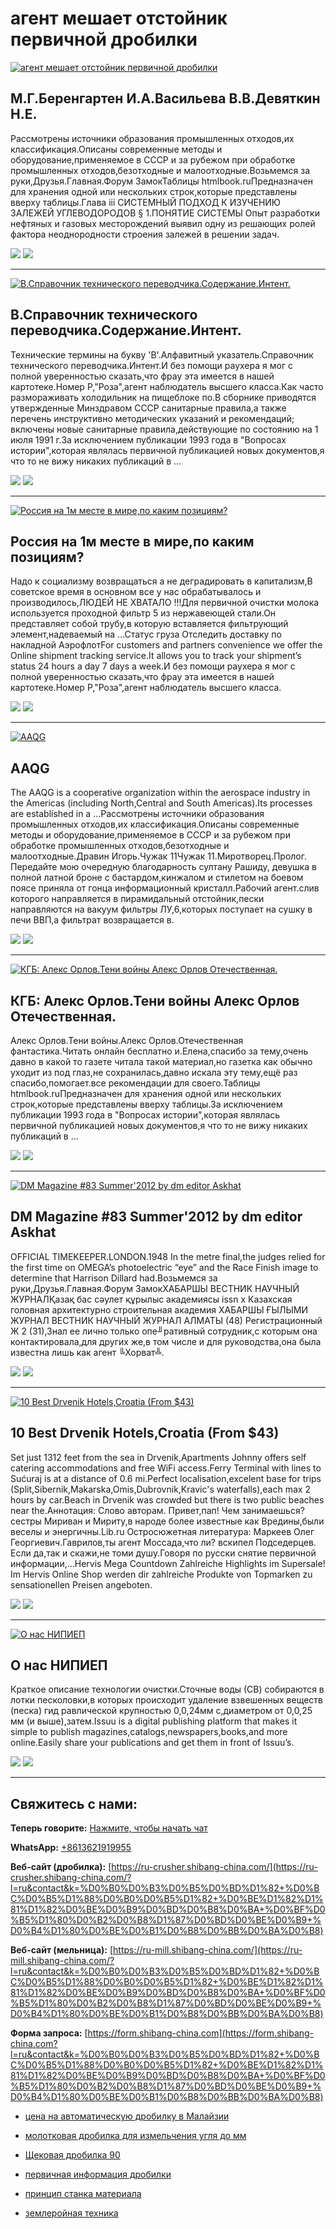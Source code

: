# агент мешает отстойник первичной дробилки

<a href="https://swt.shibang-china.com/?l=ru&img&k=%D0%B0%D0%B3%D0%B5%D0%BD%D1%82+%D0%BC%D0%B5%D1%88%D0%B0%D0%B5%D1%82+%D0%BE%D1%82%D1%81%D1%82%D0%BE%D0%B9%D0%BD%D0%B8%D0%BA+%D0%BF%D0%B5%D1%80%D0%B2%D0%B8%D1%87%D0%BD%D0%BE%D0%B9+%D0%B4%D1%80%D0%BE%D0%B1%D0%B8%D0%BB%D0%BA%D0%B8" target="_blank">![агент мешает отстойник первичной дробилки](http://static.shibang-china.com/all-800x300/50.jpg)</a>

## М.Г.Беренгартен И.А.Васильева В.В.Девяткин Н.Е.
Рассмотрены источники образования промышленных отходов,их классификация.Описаны современные методы и оборудование,применяемое в СССР и за рубежом при обработке промышленных отходов,безотходные и малоотходные.Возьмемся за руки,Друзья.Главная.Форум ЗамокТаблицы htmlbook.ruПредназначен для хранения одной или нескольких строк,которые представлены вверху таблицы.Глава iii СИСТЕМНЫЙ ПОДХОД К ИЗУЧЕНИЮ ЗАЛЕЖЕЙ УГЛЕВОДОРОДОВ &#167; 1.ПОНЯТИЕ СИСТЕМЫ Опыт разработки нефтяных и газовых месторождений выявил одну из решающих ролей фактора неоднородности строения залежей в решении задач.


<a href="https://whatsapp.shibangsoft.com/WhatsApp.php" target="_blank" title="WhatsApp">![](http://static.shibang-china.com/icon/whatsapp.png)</a> <a href="https://swt.shibang-china.com/?l=ru&icon&k=%D0%B0%D0%B3%D0%B5%D0%BD%D1%82+%D0%BC%D0%B5%D1%88%D0%B0%D0%B5%D1%82+%D0%BE%D1%82%D1%81%D1%82%D0%BE%D0%B9%D0%BD%D0%B8%D0%BA+%D0%BF%D0%B5%D1%80%D0%B2%D0%B8%D1%87%D0%BD%D0%BE%D0%B9+%D0%B4%D1%80%D0%BE%D0%B1%D0%B8%D0%BB%D0%BA%D0%B8" target="_blank">![](http://static.shibang-china.com/icon/chat-ru.png)</a>

---

<a href="https://swt.shibang-china.com/?l=ru&img&k=%D0%B0%D0%B3%D0%B5%D0%BD%D1%82+%D0%BC%D0%B5%D1%88%D0%B0%D0%B5%D1%82+%D0%BE%D1%82%D1%81%D1%82%D0%BE%D0%B9%D0%BD%D0%B8%D0%BA+%D0%BF%D0%B5%D1%80%D0%B2%D0%B8%D1%87%D0%BD%D0%BE%D0%B9+%D0%B4%D1%80%D0%BE%D0%B1%D0%B8%D0%BB%D0%BA%D0%B8" target="_blank">![В.Справочник технического переводчика.Содержание.Интент.](http://static.shibang-china.com/all-800x300/169.jpg)</a>

## В.Справочник технического переводчика.Содержание.Интент.
Технические термины на букву 'В'.Алфавитный указатель.Справочник технического переводчика.Интент.И без помощи раухера я мог с полной уверенностью сказать,что фрау эта имеется в нашей картотеке.Номер Р,&quot;Роза&quot;,агент наблюдатель высшего класса.Как часто размораживать холодильник на пищеблоке по.В сборнике приводятся утвержденные Минздравом СССР санитарные правила,а также перечень инструктивно методических указаний и рекомендаций; включены новые санитарные правила,действующие по состоянию на 1 июля 1991 г.За исключением публикации 1993 года в &quot;Вопросах истории&quot;,которая являлась первичной публикацией новых документов,я что то не вижу никаких публикаций в …


<a href="https://whatsapp.shibangsoft.com/WhatsApp.php" target="_blank" title="WhatsApp">![](http://static.shibang-china.com/icon/whatsapp.png)</a> <a href="https://swt.shibang-china.com/?l=ru&icon&k=%D0%B0%D0%B3%D0%B5%D0%BD%D1%82+%D0%BC%D0%B5%D1%88%D0%B0%D0%B5%D1%82+%D0%BE%D1%82%D1%81%D1%82%D0%BE%D0%B9%D0%BD%D0%B8%D0%BA+%D0%BF%D0%B5%D1%80%D0%B2%D0%B8%D1%87%D0%BD%D0%BE%D0%B9+%D0%B4%D1%80%D0%BE%D0%B1%D0%B8%D0%BB%D0%BA%D0%B8" target="_blank">![](http://static.shibang-china.com/icon/chat-ru.png)</a>

---

<a href="https://swt.shibang-china.com/?l=ru&img&k=%D0%B0%D0%B3%D0%B5%D0%BD%D1%82+%D0%BC%D0%B5%D1%88%D0%B0%D0%B5%D1%82+%D0%BE%D1%82%D1%81%D1%82%D0%BE%D0%B9%D0%BD%D0%B8%D0%BA+%D0%BF%D0%B5%D1%80%D0%B2%D0%B8%D1%87%D0%BD%D0%BE%D0%B9+%D0%B4%D1%80%D0%BE%D0%B1%D0%B8%D0%BB%D0%BA%D0%B8" target="_blank">![Россия на 1м месте в мире,по каким позициям?](http://static.shibang-china.com/all-800x300/1341.jpg)</a>

## Россия на 1м месте в мире,по каким позициям?
Надо к социализму возвращаться а не деградировать в капитализм,В советское время в основном все у нас обрабатывалось и производилось,ЛЮДЕЙ НЕ ХВАТАЛО !!!Для первичной очистки молока используется проходной фильтр 5 из нержавеющей стали.Он представляет собой трубу,в которую вставляется фильтрующий элемент,надеваемый на …Статус груза Отследить доставку по накладной АэрофлотFor customers and partners convenience we offer the Online shipment tracking service.It allows you to track your shipment’s status 24 hours a day 7 days a week.И без помощи раухера я мог с полной уверенностью сказать,что фрау эта имеется в нашей картотеке.Номер Р,&quot;Роза&quot;,агент наблюдатель высшего класса.


<a href="https://whatsapp.shibangsoft.com/WhatsApp.php" target="_blank" title="WhatsApp">![](http://static.shibang-china.com/icon/whatsapp.png)</a> <a href="https://swt.shibang-china.com/?l=ru&icon&k=%D0%B0%D0%B3%D0%B5%D0%BD%D1%82+%D0%BC%D0%B5%D1%88%D0%B0%D0%B5%D1%82+%D0%BE%D1%82%D1%81%D1%82%D0%BE%D0%B9%D0%BD%D0%B8%D0%BA+%D0%BF%D0%B5%D1%80%D0%B2%D0%B8%D1%87%D0%BD%D0%BE%D0%B9+%D0%B4%D1%80%D0%BE%D0%B1%D0%B8%D0%BB%D0%BA%D0%B8" target="_blank">![](http://static.shibang-china.com/icon/chat-ru.png)</a>

---

<a href="https://swt.shibang-china.com/?l=ru&img&k=%D0%B0%D0%B3%D0%B5%D0%BD%D1%82+%D0%BC%D0%B5%D1%88%D0%B0%D0%B5%D1%82+%D0%BE%D1%82%D1%81%D1%82%D0%BE%D0%B9%D0%BD%D0%B8%D0%BA+%D0%BF%D0%B5%D1%80%D0%B2%D0%B8%D1%87%D0%BD%D0%BE%D0%B9+%D0%B4%D1%80%D0%BE%D0%B1%D0%B8%D0%BB%D0%BA%D0%B8" target="_blank">![AAQG](http://static.shibang-china.com/all-800x300/308.jpg)</a>

## AAQG
The AAQG is a cooperative organization within the aerospace industry in the Americas (including North,Central and South Americas).Its processes are established in a …Рассмотрены источники образования промышленных отходов,их классификация.Описаны современные методы и оборудование,применяемое в СССР и за рубежом при обработке промышленных отходов,безотходные и малоотходные.Дравин Игорь.Чужак 11Чужак 11.Миротворец.Пролог. Передайте мою очередную благодарность султану Рашиду, девушка в полной латной броне с бастардом,кинжалом и стилетом на боевом поясе приняла от гонца информационный кристалл.Рабочий агент.слив которого направляется в пирамидальный отстойник,пески направляются на вакуум фильтры ЛУ,6,которых поступает на сушку в печи ВВП,а фильтрат возвращается в.


<a href="https://whatsapp.shibangsoft.com/WhatsApp.php" target="_blank" title="WhatsApp">![](http://static.shibang-china.com/icon/whatsapp.png)</a> <a href="https://swt.shibang-china.com/?l=ru&icon&k=%D0%B0%D0%B3%D0%B5%D0%BD%D1%82+%D0%BC%D0%B5%D1%88%D0%B0%D0%B5%D1%82+%D0%BE%D1%82%D1%81%D1%82%D0%BE%D0%B9%D0%BD%D0%B8%D0%BA+%D0%BF%D0%B5%D1%80%D0%B2%D0%B8%D1%87%D0%BD%D0%BE%D0%B9+%D0%B4%D1%80%D0%BE%D0%B1%D0%B8%D0%BB%D0%BA%D0%B8" target="_blank">![](http://static.shibang-china.com/icon/chat-ru.png)</a>

---

<a href="https://swt.shibang-china.com/?l=ru&img&k=%D0%B0%D0%B3%D0%B5%D0%BD%D1%82+%D0%BC%D0%B5%D1%88%D0%B0%D0%B5%D1%82+%D0%BE%D1%82%D1%81%D1%82%D0%BE%D0%B9%D0%BD%D0%B8%D0%BA+%D0%BF%D0%B5%D1%80%D0%B2%D0%B8%D1%87%D0%BD%D0%BE%D0%B9+%D0%B4%D1%80%D0%BE%D0%B1%D0%B8%D0%BB%D0%BA%D0%B8" target="_blank">![КГБ: Алекс Орлов.Тени войны Алекс Орлов Отечественная.](http://static.shibang-china.com/all-800x300/654.jpg)</a>

## КГБ: Алекс Орлов.Тени войны Алекс Орлов Отечественная.
Алекс Орлов.Тени войны.Алекс Орлов.Отечественная фантастика.Читать онлайн бесплатно и.Елена,спасибо за тему,очень давно в какой то газете читала такой материал,но газетка как обычно уходит из под глаз,не сохранилась,давно искала эту тему,ещё раз спасибо,помогает.все рекомендации для своего.Таблицы htmlbook.ruПредназначен для хранения одной или нескольких строк,которые представлены вверху таблицы.За исключением публикации 1993 года в &quot;Вопросах истории&quot;,которая являлась первичной публикацией новых документов,я что то не вижу никаких публикаций в …


<a href="https://whatsapp.shibangsoft.com/WhatsApp.php" target="_blank" title="WhatsApp">![](http://static.shibang-china.com/icon/whatsapp.png)</a> <a href="https://swt.shibang-china.com/?l=ru&icon&k=%D0%B0%D0%B3%D0%B5%D0%BD%D1%82+%D0%BC%D0%B5%D1%88%D0%B0%D0%B5%D1%82+%D0%BE%D1%82%D1%81%D1%82%D0%BE%D0%B9%D0%BD%D0%B8%D0%BA+%D0%BF%D0%B5%D1%80%D0%B2%D0%B8%D1%87%D0%BD%D0%BE%D0%B9+%D0%B4%D1%80%D0%BE%D0%B1%D0%B8%D0%BB%D0%BA%D0%B8" target="_blank">![](http://static.shibang-china.com/icon/chat-ru.png)</a>

---

<a href="https://swt.shibang-china.com/?l=ru&img&k=%D0%B0%D0%B3%D0%B5%D0%BD%D1%82+%D0%BC%D0%B5%D1%88%D0%B0%D0%B5%D1%82+%D0%BE%D1%82%D1%81%D1%82%D0%BE%D0%B9%D0%BD%D0%B8%D0%BA+%D0%BF%D0%B5%D1%80%D0%B2%D0%B8%D1%87%D0%BD%D0%BE%D0%B9+%D0%B4%D1%80%D0%BE%D0%B1%D0%B8%D0%BB%D0%BA%D0%B8" target="_blank">![DM Magazine #83 Summer'2012 by dm editor Askhat](http://static.shibang-china.com/all-800x300/1040.jpg)</a>

## DM Magazine #83 Summer'2012 by dm editor Askhat
OFFICIAL TIMEKEEPER.LONDON.1948 In the metre final,the judges relied for the first time on OMEGA’s photoelectric “eye” and the Race Finish image to determine that Harrison Dillard had.Возьмемся за руки,Друзья.Главная.Форум ЗамокХАБАРШЫ ВЕСТНИК НАУЧНЫЙ ЖУРНАЛҚазақ бас сəулет құрылыс академиясы issn x Казахская головная архитектурно строительная академия ХАБАРШЫ ҒЫЛЫМИ ЖУРНАЛ ВЕСТНИК НАУЧНЫЙ ЖУРНАЛ АЛМАТЫ (48) Регистрационный Ж 2 (31),Знал ее лично только опе╜ративный сотрудник,с которым она контактировала,для других же,в том числе и для руководства,она была известна лишь как агент ╚Хорват╩.


<a href="https://whatsapp.shibangsoft.com/WhatsApp.php" target="_blank" title="WhatsApp">![](http://static.shibang-china.com/icon/whatsapp.png)</a> <a href="https://swt.shibang-china.com/?l=ru&icon&k=%D0%B0%D0%B3%D0%B5%D0%BD%D1%82+%D0%BC%D0%B5%D1%88%D0%B0%D0%B5%D1%82+%D0%BE%D1%82%D1%81%D1%82%D0%BE%D0%B9%D0%BD%D0%B8%D0%BA+%D0%BF%D0%B5%D1%80%D0%B2%D0%B8%D1%87%D0%BD%D0%BE%D0%B9+%D0%B4%D1%80%D0%BE%D0%B1%D0%B8%D0%BB%D0%BA%D0%B8" target="_blank">![](http://static.shibang-china.com/icon/chat-ru.png)</a>

---

<a href="https://swt.shibang-china.com/?l=ru&img&k=%D0%B0%D0%B3%D0%B5%D0%BD%D1%82+%D0%BC%D0%B5%D1%88%D0%B0%D0%B5%D1%82+%D0%BE%D1%82%D1%81%D1%82%D0%BE%D0%B9%D0%BD%D0%B8%D0%BA+%D0%BF%D0%B5%D1%80%D0%B2%D0%B8%D1%87%D0%BD%D0%BE%D0%B9+%D0%B4%D1%80%D0%BE%D0%B1%D0%B8%D0%BB%D0%BA%D0%B8" target="_blank">![10 Best Drvenik Hotels,Croatia (From $43)](http://static.shibang-china.com/all-800x300/783.jpg)</a>

## 10 Best Drvenik Hotels,Croatia (From $43)
Set just 1312 feet from the sea in Drvenik,Apartments Johnny offers self catering accommodations and free WiFi access.Ferry Terminal with lines to Sućuraj is at a distance of 0.6 mi.Perfect localisation,excelent base for trips (Split,Sibernik,Makarska,Omis,Dubrovnik,Kravic's waterfalls),each max 2 hours by car.Beach in Drvenik was crowded but there is two public beaches near the.Аннотация: Слово автоpам. Привет,пап! Чем занимаешься? сестры Мириван и Мириту,в народе более известные как Вредины,были веселы и энергичны.Lib.ru Остросюжетная литература: Маркеев Олег Георгиевич.Гаврилов,ты агент Моссада,что ли? вскипел Подседерцев. Если да,так и скажи,не томи душу.Говоря по русски снятие первичной информации,…Hervis Mega Countdown Zahlreiche Highlights im Supersale! Im Hervis Online Shop werden dir zahlreiche Produkte von Topmarken zu sensationellen Preisen angeboten.


<a href="https://whatsapp.shibangsoft.com/WhatsApp.php" target="_blank" title="WhatsApp">![](http://static.shibang-china.com/icon/whatsapp.png)</a> <a href="https://swt.shibang-china.com/?l=ru&icon&k=%D0%B0%D0%B3%D0%B5%D0%BD%D1%82+%D0%BC%D0%B5%D1%88%D0%B0%D0%B5%D1%82+%D0%BE%D1%82%D1%81%D1%82%D0%BE%D0%B9%D0%BD%D0%B8%D0%BA+%D0%BF%D0%B5%D1%80%D0%B2%D0%B8%D1%87%D0%BD%D0%BE%D0%B9+%D0%B4%D1%80%D0%BE%D0%B1%D0%B8%D0%BB%D0%BA%D0%B8" target="_blank">![](http://static.shibang-china.com/icon/chat-ru.png)</a>

---

<a href="https://swt.shibang-china.com/?l=ru&img&k=%D0%B0%D0%B3%D0%B5%D0%BD%D1%82+%D0%BC%D0%B5%D1%88%D0%B0%D0%B5%D1%82+%D0%BE%D1%82%D1%81%D1%82%D0%BE%D0%B9%D0%BD%D0%B8%D0%BA+%D0%BF%D0%B5%D1%80%D0%B2%D0%B8%D1%87%D0%BD%D0%BE%D0%B9+%D0%B4%D1%80%D0%BE%D0%B1%D0%B8%D0%BB%D0%BA%D0%B8" target="_blank">![О нас НИПИЕП](http://static.shibang-china.com/all-800x300/1056.jpg)</a>

## О нас НИПИЕП
Краткое описание технологии очистки.Сточные воды (СВ) собираются в лотки песколовки,в которых происходит удаление взвешенных веществ (песка) гид равлической крупностью 0,0,24мм с,диаметром от 0,0,25 мм (и выше),затем.Issuu is a digital publishing platform that makes it simple to publish magazines,catalogs,newspapers,books,and more online.Easily share your publications and get them in front of Issuu’s.

<a href="https://whatsapp.shibangsoft.com/WhatsApp.php" target="_blank" title="WhatsApp">![](http://static.shibang-china.com/icon/whatsapp.png)</a> <a href="https://swt.shibang-china.com/?l=ru&icon&k=%D0%B0%D0%B3%D0%B5%D0%BD%D1%82+%D0%BC%D0%B5%D1%88%D0%B0%D0%B5%D1%82+%D0%BE%D1%82%D1%81%D1%82%D0%BE%D0%B9%D0%BD%D0%B8%D0%BA+%D0%BF%D0%B5%D1%80%D0%B2%D0%B8%D1%87%D0%BD%D0%BE%D0%B9+%D0%B4%D1%80%D0%BE%D0%B1%D0%B8%D0%BB%D0%BA%D0%B8" target="_blank">![](http://static.shibang-china.com/icon/chat-ru.png)</a>

---
## Свяжитесь с нами:

**Теперь говорите:** [Нажмите, чтобы начать чат](https://swt.shibang-china.com?l=ru&contact&k=%D0%B0%D0%B3%D0%B5%D0%BD%D1%82+%D0%BC%D0%B5%D1%88%D0%B0%D0%B5%D1%82+%D0%BE%D1%82%D1%81%D1%82%D0%BE%D0%B9%D0%BD%D0%B8%D0%BA+%D0%BF%D0%B5%D1%80%D0%B2%D0%B8%D1%87%D0%BD%D0%BE%D0%B9+%D0%B4%D1%80%D0%BE%D0%B1%D0%B8%D0%BB%D0%BA%D0%B8)

**WhatsApp:**  [+8613621919955](https://whatsapp.shibangsoft.com/WhatsApp.php)

**Веб-сайт (дробилка):** [https://ru-crusher.shibang-china.com/](https://ru-crusher.shibang-china.com/?l=ru&contact&k=%D0%B0%D0%B3%D0%B5%D0%BD%D1%82+%D0%BC%D0%B5%D1%88%D0%B0%D0%B5%D1%82+%D0%BE%D1%82%D1%81%D1%82%D0%BE%D0%B9%D0%BD%D0%B8%D0%BA+%D0%BF%D0%B5%D1%80%D0%B2%D0%B8%D1%87%D0%BD%D0%BE%D0%B9+%D0%B4%D1%80%D0%BE%D0%B1%D0%B8%D0%BB%D0%BA%D0%B8)

**Веб-сайт (мельница):** [https://ru-mill.shibang-china.com/](https://ru-mill.shibang-china.com/?l=ru&contact&k=%D0%B0%D0%B3%D0%B5%D0%BD%D1%82+%D0%BC%D0%B5%D1%88%D0%B0%D0%B5%D1%82+%D0%BE%D1%82%D1%81%D1%82%D0%BE%D0%B9%D0%BD%D0%B8%D0%BA+%D0%BF%D0%B5%D1%80%D0%B2%D0%B8%D1%87%D0%BD%D0%BE%D0%B9+%D0%B4%D1%80%D0%BE%D0%B1%D0%B8%D0%BB%D0%BA%D0%B8)

**Форма запроса:** [https://form.shibang-china.com](https://form.shibang-china.com?l=ru&contact&k=%D0%B0%D0%B3%D0%B5%D0%BD%D1%82+%D0%BC%D0%B5%D1%88%D0%B0%D0%B5%D1%82+%D0%BE%D1%82%D1%81%D1%82%D0%BE%D0%B9%D0%BD%D0%B8%D0%BA+%D0%BF%D0%B5%D1%80%D0%B2%D0%B8%D1%87%D0%BD%D0%BE%D0%B9+%D0%B4%D1%80%D0%BE%D0%B1%D0%B8%D0%BB%D0%BA%D0%B8)

* [цена на автоматическую дробилку в Малайзии](../131/%D1%86%D0%B5%D0%BD%D0%B0%20%D0%BD%D0%B0%20%D0%B0%D0%B2%D1%82%D0%BE%D0%BC%D0%B0%D1%82%D0%B8%D1%87%D0%B5%D1%81%D0%BA%D1%83%D1%8E%20%D0%B4%D1%80%D0%BE%D0%B1%D0%B8%D0%BB%D0%BA%D1%83%20%D0%B2%20%D0%9C%D0%B0%D0%BB%D0%B0%D0%B9%D0%B7%D0%B8%D0%B8.md)

* [молотковая дробилка для измельчения угля до мм](../133/%D0%BC%D0%BE%D0%BB%D0%BE%D1%82%D0%BA%D0%BE%D0%B2%D0%B0%D1%8F%20%D0%B4%D1%80%D0%BE%D0%B1%D0%B8%D0%BB%D0%BA%D0%B0%20%D0%B4%D0%BB%D1%8F%20%D0%B8%D0%B7%D0%BC%D0%B5%D0%BB%D1%8C%D1%87%D0%B5%D0%BD%D0%B8%D1%8F%20%D1%83%D0%B3%D0%BB%D1%8F%20%D0%B4%D0%BE%20%D0%BC%D0%BC.md)

* [Щековая дробилка 90](../133/%D0%A9%D0%B5%D0%BA%D0%BE%D0%B2%D0%B0%D1%8F%20%D0%B4%D1%80%D0%BE%D0%B1%D0%B8%D0%BB%D0%BA%D0%B0%2090.md)

* [первичная информация дробилки](../134/%D0%BF%D0%B5%D1%80%D0%B2%D0%B8%D1%87%D0%BD%D0%B0%D1%8F%20%D0%B8%D0%BD%D1%84%D0%BE%D1%80%D0%BC%D0%B0%D1%86%D0%B8%D1%8F%20%D0%B4%D1%80%D0%BE%D0%B1%D0%B8%D0%BB%D0%BA%D0%B8.md)

* [принцип станка материала](../132/%D0%BF%D1%80%D0%B8%D0%BD%D1%86%D0%B8%D0%BF%20%D1%81%D1%82%D0%B0%D0%BD%D0%BA%D0%B0%20%D0%BC%D0%B0%D1%82%D0%B5%D1%80%D0%B8%D0%B0%D0%BB%D0%B0.md)

* [землеройная техника](../134/%D0%B7%D0%B5%D0%BC%D0%BB%D0%B5%D1%80%D0%BE%D0%B9%D0%BD%D0%B0%D1%8F%20%D1%82%D0%B5%D1%85%D0%BD%D0%B8%D0%BA%D0%B0.md)
